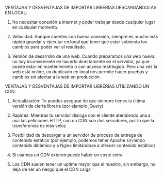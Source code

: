 
VENTAJAS Y DESVENTAJAS DE IMPORTAR LIBRERÍAS DESCARGÁNDOLAS EN LOCAL:

1. No necesitar conexión a internet y poder trabajar desde cualquier lugar en cualquier momento.

2. Velocidad: Aunque cuentes con buena conexión, siempre es mucho más rápido guardar y ejecutar en local que tener que estar subiendo los cambios para poder ver el resultado.

3. Versión de desarrollo de una web: Cuando preparamos una web nueva, no hay inconveniente en hacerlo directamente en el servidor, ya que puede estar en mantenimiento o con acceso restringido. Pero una vez la web está online, un duplicado en local nos permite hacer pruebas y cambios sin afectar a la web en producción.



VENTAJAS Y DESVENTAJAS DE IMPORTAR LIBRERÍAS UTILIZANDO UN CDN:

1. Actualización: Te puedes asegurar de que siempre tienes la última versión de cierta librería (por ejemplo jQuery)

2. Rapidez: Mientras tu servidor dialoga con el cliente atendiendo una a una las peticiones HTTP, con un CDN son dos servidores, por lo que la transferencia es más veloz

3. Posibilidad de descargar a un servidor de proceso de entrega de contenido estático (por ejemplo, podemos tener Apache sirviendo contenido dinámico y a Nginx limitándose a ofrecer contenido estático)

4. Si usamos un CDN externo puede haber un coste extra 

5. Los CDN suelen tener un uptime mayor que el nuestro, sin embargo, no deja de ser un riesgo que el CDN caiga